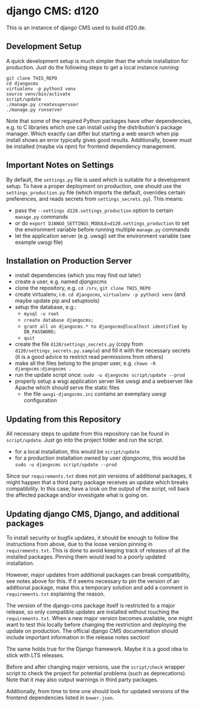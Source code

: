 # django CMS: d120

This is an instance of django CMS used to build d120.de.

## Development Setup

A quick development setup is much simpler than the whole installation for production. Just do the following steps to get a local instance running:

```
git clone THIS_REPO
cd djangocms
virtualenv -p python3 venv
source venv/bin/activate
script/update
./manage.py createsuperuser
./manage.py runserver
```

Note that some of the required Python packages have other dependencies, e.g. to C libraries which one can install using the distribution's package manager. Which exactly can differ but starting a web search when pip install shows an error typically gives good results. Additionally, bower must be installed (maybe via npm) for frontend dependency management.

## Important Notes on Settings

By default, the `settings.py` file is used which is suitable for a development setup. To have a proper deployment on production, one should use the `settings_production.py` file (which imports the default, overrides certain preferences, and reads secrets from `settings_secrets.py`). This means:
* pass the `--settings d120.settings_production` option to certain `manage.py` commands
* or do `export DJANGO_SETTINGS_MODULE=d120.settings_production` to set the environment variable before running multiple `manage.py` commands
* let the application server (e.g. uwsgi) set the environment variable (see example uwsgi file)

## Installation on Production Server

* install dependencies (which you may find out later)
* create a user, e.g. named *djangocms*
* clone the repository, e.g. `cd /srv`, `git clone THIS_REPO`
* create virtualenv, i.e. `cd djangocms`, `virtualenv -p python3 venv` (and maybe update pip and setuptools)
* setup the database, e.g.:
    * `mysql -u root`
    * `create database djangocms;`
    * `grant all on djangocms.* to djangocms@localhost identified by DB_PASSWORD;`
    * `quit`
* create the file `d120/settings_secrets.py` (copy from `d120/settings_secrets.py.sample`) and fill it with the necessary secrets (it is a good advice to restrict read permissions from others)
* make all the files belong to the proper user, e.g. `chown -R djangocms:djangocms .`
* run the update script once: `sudo -u djangocms script/update --prod`
* properly setup a wsgi application server like uwsgi and a webserver like Apache which should serve the static files
    * the file `uwsgi-djangocms.ini` contains an exemplary uwsgi configuration

## Updating from this Repository

All necessary steps to update from this repository can be found in `script/update`. Just go into the project folder and run the script.

* for a local installation, this would be `script/update`
* for a production installation owned by user *djangocms*, this would be `sudo -u djangocms script/update --prod`

Since our `requirements.txt` does not pin versions of additional packages, it might happen that a third party package receives an update which breaks compatibility. In this case, have a look on the output of the script, roll back the affected package and/or investigate what is going on.

## Updating django CMS, Django, and additional packages

To install security or bugfix updates, it should be enough to follow the instructions from above, due to the loose version pinning in `requirements.txt`. This is done to avoid keeping track of releases of all the installed packages. Pinning them would lead to a poorly updated installation.

However, major updates from additional packages can break compatibility, see notes above for this. If it seems necessary to pin the version of an additional package, make this a temporary solution and add a comment in `requirements.txt` explaining the reason.

The version of the django-cms package itself is restricted to a major release, so only compatible updates are installed without touching the `requirements.txt`. When a new major version becomes available, one might want to test this locally before changing the restriction and deploying the update on production. The official django CMS documentation should include important information in the release notes section!

The same holds true for the Django framework. Maybe it is a good idea to stick with LTS releases.

Before and after changing major versions, use the `script/check` wrapper script to check the project for potential problems (such as deprecations). Note that it may also output warnings in third party packages.

Additionally, from time to time one should look for updated versions of the frontend dependencies listed in `bower.json`.
